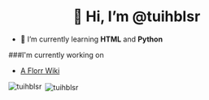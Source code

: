 <h1 align="center">👋 Hi, I’m @tuihblsr </h1>

- 🌱 I’m currently learning **HTML** and **Python**

###I'm currently working on

- [A Florr Wiki](https://tuihblsr.github.io/)

<p><img align="left" src="https://github-readme-stats.vercel.app/api/top-langs?username=tuihblsr&show_icons=true&locale=en&layout=compact" alt="tuihblsr" /></p>
<p>&nbsp;<img align="center" src="https://github-readme-stats.vercel.app/api?username=tuihblsr&show_icons=true&locale=en" alt="tuihblsr" /></p>
